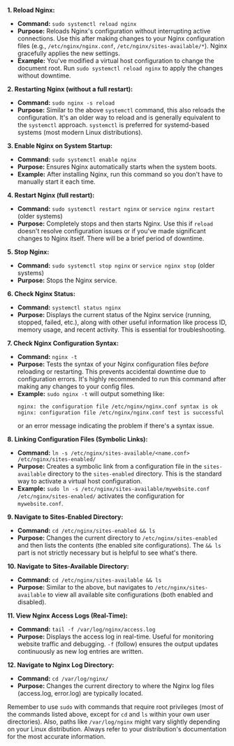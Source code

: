 

**1. Reload Nginx:**

* **Command:** `sudo systemctl reload nginx`
* **Purpose:**  Reloads Nginx's configuration without interrupting active connections. Use this after making changes to your Nginx configuration files (e.g., `/etc/nginx/nginx.conf`, `/etc/nginx/sites-available/*`).  Nginx gracefully applies the new settings.
* **Example:** You've modified a virtual host configuration to change the document root.  Run `sudo systemctl reload nginx` to apply the changes without downtime.

**2. Restarting Nginx (without a full restart):**

* **Command:** `sudo nginx -s reload`
* **Purpose:** Similar to the above `systemctl` command, this also reloads the configuration.  It's an older way to reload and is generally equivalent to the `systemctl` approach. `systemctl` is preferred for systemd-based systems (most modern Linux distributions).

**3. Enable Nginx on System Startup:**

* **Command:** `sudo systemctl enable nginx`
* **Purpose:**  Ensures Nginx automatically starts when the system boots.
* **Example:** After installing Nginx, run this command so you don't have to manually start it each time.

**4. Restart Nginx (full restart):**

* **Command:** `sudo systemctl restart nginx` or `service nginx restart` (older systems)
* **Purpose:**  Completely stops and then starts Nginx.  Use this if `reload` doesn't resolve configuration issues or if you've made significant changes to Nginx itself.  There will be a brief period of downtime.

**5. Stop Nginx:**

* **Command:** `sudo systemctl stop nginx` or `service nginx stop` (older systems)
* **Purpose:** Stops the Nginx service.


**6. Check Nginx Status:**

* **Command:** `systemctl status nginx`
* **Purpose:** Displays the current status of the Nginx service (running, stopped, failed, etc.), along with other useful information like process ID, memory usage, and recent activity. This is essential for troubleshooting.

**7. Check Nginx Configuration Syntax:**

* **Command:** `nginx -t`
* **Purpose:**  Tests the syntax of your Nginx configuration files *before* reloading or restarting. This prevents accidental downtime due to configuration errors.  It's highly recommended to run this command after making any changes to your config files.
* **Example:**  `sudo nginx -t` will output something like:
    ```
    nginx: the configuration file /etc/nginx/nginx.conf syntax is ok
    nginx: configuration file /etc/nginx/nginx.conf test is successful
    ```
    or an error message indicating the problem if there's a syntax issue.

**8. Linking Configuration Files (Symbolic Links):**

* **Command:** `ln -s /etc/nginx/sites-available/<name.conf> /etc/nginx/sites-enabled/`
* **Purpose:**  Creates a symbolic link from a configuration file in the `sites-available` directory to the `sites-enabled` directory. This is the standard way to activate a virtual host configuration.
* **Example:** `sudo ln -s /etc/nginx/sites-available/mywebsite.conf /etc/nginx/sites-enabled/` activates the configuration for `mywebsite.conf`.

**9. Navigate to Sites-Enabled Directory:**

* **Command:** `cd /etc/nginx/sites-enabled && ls`
* **Purpose:** Changes the current directory to `/etc/nginx/sites-enabled` and then lists the contents (the enabled site configurations).  The `&& ls` part is not strictly necessary but is helpful to see what's there.

**10. Navigate to Sites-Available Directory:**

* **Command:** `cd /etc/nginx/sites-available && ls`
* **Purpose:** Similar to the above, but navigates to `/etc/nginx/sites-available` to view all available site configurations (both enabled and disabled).

**11. View Nginx Access Logs (Real-Time):**

* **Command:** `tail -f /var/log/nginx/access.log`
* **Purpose:** Displays the access log in real-time. Useful for monitoring website traffic and debugging. `-f` (follow) ensures the output updates continuously as new log entries are written.

**12. Navigate to Nginx Log Directory:**

* **Command:** `cd /var/log/nginx/`
* **Purpose:** Changes the current directory to where the Nginx log files (access.log, error.log) are typically located.


Remember to use `sudo` with commands that require root privileges (most of the commands listed above, except for `cd` and `ls` within your own user directories).  Also, paths like `/var/log/nginx` might vary slightly depending on your Linux distribution. Always refer to your distribution's documentation for the most accurate information.